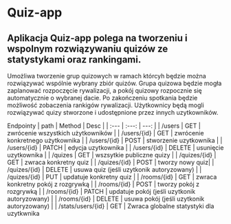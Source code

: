 
# Quiz-app
## Aplikacja Quiz-app polega na tworzeniu i wspolnym rozwiązywaniu quizów ze statystykami oraz rankingami.
Umożliwa tworzenie grup quizowych w ramach którcyh będzie można rozwiązywać wspólnie wybrany zbiór quizów. 
Grupa quizowa będzie mogła zaplanować rozpoczęcie rywalizacji, a pokój quizowy rozpocznie się automatycznie o wybranej dacie.
Po zakończeniu spotkania będzie możliwość zobaczenia rankigów rywalizacji.
Użytkownicy będą mogli rozwiązywać quizy stworzone i udostępnione przez innych uzytkowników. 

Endpointy
| path | Method | Desc |
| :---         |     :---:      |          ---: |
| /users  | GET     | zwrócenie wszystkich użytkowników    |
| /users/{id}     | GET       | zwrócenie konkretnego użytkownika      |
| /users/{id}  | POST     | stworzenie uzytkownika |
| /users/{id}  | PATCH     | edycja uzytkownika |
| /users/{id}  | DELETE     | usunięcie uzytkownika    |
| /quizes | GET | wszsytkie publiczne quizy |
| /quizes/{id} | GET | zwraca konkretny quiz |
| /quizes/{id} | POST | tworzy nowy quiz|
| /quizes/{id} | DELETE | usuwa quiz (jeśli uzytkonik autoryzowany) |
| /quizes/{id} | PUT | updatuje konkretny quiz |
| /rooms/{id} | GET | zwraca konkretny pokój z rozgrywką |
| /rooms/{id} | POST | tworzy pokój z rozgrywką |
| /rooms/{id} | PATCH | updatuje pokój (jeśli uzytkonik autoryzowany) |
| /rooms/{id} | DELETE | usuwa pokój (jeśli uzytkonik autoryzowany) |
| /stats/users/{id} | GET | Zwraca globalne statystyki dla uzytkwnika

